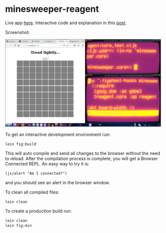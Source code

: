 # minesweeper-reagent

Live app [here](https://porkostomus.github.io/minesweeper-reagent/).
Interactive code and explanation in this [post](https://porkostomus.gitlab.io/posts-output/2018-10-23-minesweeper/).

Screenshot:

![screenshot](2018-10-24-140241_1366x768_scrot.png)

To get an interactive development environment run:

    lein fig:build

This will auto compile and send all changes to the browser without the
need to reload. After the compilation process is complete, you will
get a Browser Connected REPL. An easy way to try it is:

    (js/alert "Am I connected?")

and you should see an alert in the browser window.

To clean all compiled files:

	lein clean

To create a production build run:

	lein clean
	lein fig:min
